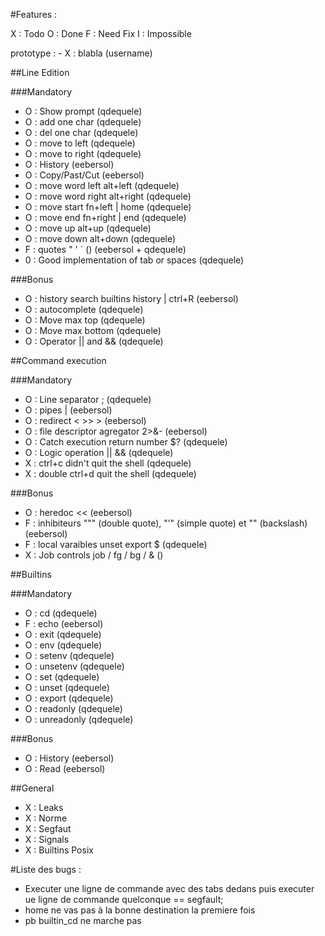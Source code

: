 #Features :

X : Todo
O : Done
F : Need Fix
I : Impossible

prototype : - X : blabla (username)

##Line Edition

###Mandatory

- O : Show prompt (qdequele)
- O : add one char (qdequele)
- O : del one char (qdequele)
- O : move to left (qdequele)
- O : move to right (qdequele)
- O : History (eebersol)
- O : Copy/Past/Cut (eebersol)
- O : move word left alt+left (qdequele)
- O : move word right alt+right (qdequele)
- O : move start fn+left | home (qdequele)
- O : move end fn+right | end (qdequele)
- O : move up alt+up (qdequele)
- O : move down alt+down (qdequele)
- F : quotes " ' ` () (eebersol + qdequele)
- 0 : Good implementation of tab or spaces (qdequele)

###Bonus

- O : history search builtins history | ctrl+R (eebersol)
- O : autocomplete (qdequele)
- O : Move max top (qdequele)
- O : Move max bottom (qdequele)
- O : Operator || and && (qdequele)

##Command execution

###Mandatory

- O : Line separator ; (qdequele)
- O : pipes | (eebersol)
- O : redirect  < >> > (eebersol)
- O : file descriptor agregator 2>&- (eebersol)
- O : Catch execution return number $? (qdequele)
- O : Logic operation || && (qdequele)
- X : ctrl+c didn't quit the shell (qdequele)
- X : double ctrl+d quit the shell (qdequele)

###Bonus

- O : heredoc << (eebersol)
- F : inhibiteurs """ (double quote), "’" (simple quote) et "\" (backslash) (eebersol)
- F : local varaibles unset export $ (qdequele)
- X : Job controls job / fg / bg / & ()

##Builtins

###Mandatory

- O : cd (qdequele)
- F : echo (eebersol)
- O : exit (qdequele)
- O : env (qdequele)
- O : setenv (qdequele)
- O : unsetenv (qdequele)
- O : set (qdequele)
- O : unset (qdequele)
- O : export (qdequele)
- O : readonly (qdequele)
- O : unreadonly (qdequele)

###Bonus

- O : History (eebersol)
- O : Read (eebersol)

##General

- X : Leaks
- X : Norme
- X : Segfaut
- X : Signals
- X : Builtins Posix

#Liste des bugs :

- Executer une ligne de commande avec des tabs dedans puis executer ue ligne de commande quelconque == segfault;
- home ne vas pas à la bonne destination la premiere fois
- pb builtin_cd ne marche pas
